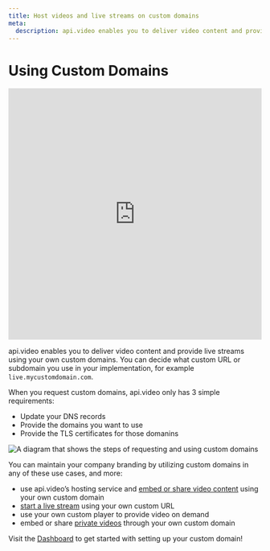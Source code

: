 ```yaml
---
title: Host videos and live streams on custom domains
meta: 
  description: api.video enables you to deliver video content and provide live streams using your own custom domains. This guide explains how you can utilize the feature.
---
```


# Using Custom Domains

<iframe src="https://embed.api.video/vod/vi7dnViyFRqlu3NYER5NowAT#hide-title" type="text/html" width="100%" height="500" frameborder="0" scrolling="no" allowfullscreen="true"></iframe>

api.video enables you to deliver video content and provide live streams using your own custom domains. You can decide what custom URL or subdomain you use in your implementation, for example `live.mycustomdomain.com`. 

When you request custom domains, api.video only has 3 simple requirements:

- Update your DNS records
- Provide the domains you want to use
- Provide the TLS certificates for those domanins

<Image src="/_assets/delivery-analytics/custom-domains/custom-domains-light.svg" src_dark="/_assets/delivery-analytics/custom-domains/custom-domains-dark.svg" alt="A diagram that shows the steps of requesting and using custom domains" />

You can maintain your company branding by utilizing custom domains in any of these use cases, and more:

- use api.video’s hosting service and [embed or share video content](/vod/get-started-in-5-minutes) using your own custom domain
- [start a live stream](/live-streaming/create-a-live-stream) using your own custom URL
- use your own custom player to provide video on demand
- embed or share [private videos](/delivery/video-privacy-access-management.md) through your own custom domain

Visit the [Dashboard](https://dashboard.api.video/project-settings/domains) to get started with setting up your custom domain!